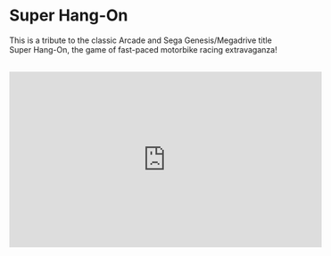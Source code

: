 # Super Hang-On

This is a tribute to the classic Arcade and Sega Genesis/Megadrive title Super Hang-On, the game of fast-paced motorbike racing extravaganza! <br /><br />

<iframe width="560" height="315" src="https://www.youtube.com/embed/v-EPVxW6f4s" frameborder="0" allowfullscreen><br /><br />
  
Super Hang-On is the sequel to the acclaimed Hang-On, from Arcade and Master System fame. It was released in 1987 for the arcades, and in 1989 for the Sega Genesis. <br />
The game, while not as popular as other similar titles like OutRun, is still considered a classic and has received a number of re-editions and ports, often being included in classic game collections. Due to this it has seen play in many different platforms, as well as being able to be downloaded in different services like Playstation Network, XBox Live Arcade or the Nintendo eShop. 

## What this Tribute Is

The tribute contains a demo of what could be a fully playable stage in Super Hang-On. It contains sprites and music straight from the game, but the sound effects are not the same.<br />
Since the project is just for demonstration purposes, the stage is actually shorter than a real Super Hang-On course. Even though the game tells you the avaliable track (Europe) has 18 sections, in reality it only has 6. Each section is also much shorter than those in the real game.<br />
Besides this, the game is fully playable and keeps track of the score records, as well as each individual segment time.<br />

## Game Objective

The objective of the game is simple: Get to the end of the race before you run out of time. There are several check-points along the way that will increment the amount of time you have, but you'll also have to evade the rival racers as well!<br />
Some of the turns are way too tight to be taken at full velocity, but if you manage to maximize your speed you'll be able to activate your booster in order to drive even faster than before! This might be a life saver if you messed up and crashed somewhere along the way.

## Controls

### In menus

<b>W/A/S/D:</b> Change option<br />
<b>SPACE:</b> Accept

### In race

<b>W:</b> Accelerate<br />
<b>S:</b> Brake<br />
<b>A:</b> Turn left<br />
<b>D:</b> Turn right<br />
<b>SPACE:</b> Boost (Only works if your speed is at 290 km/h or higher)<br />
<b>RETURN:</b> Pause / Unpause<br />

## Other Info

<b>Author:</b> Daniel Romero Aylagas <br /><br />
<b>Repository:</b> https://github.com/lordmizel/Super-Hang-On<br /><br />
<b>Webpage:</b> https://lordmizel.github.io/Super-Hang-On/<br /><br />
